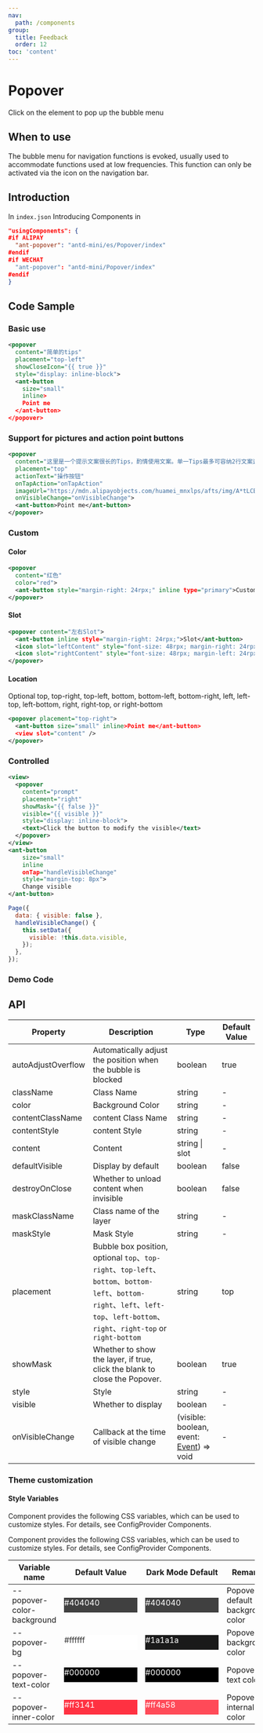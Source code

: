 ```yaml
---
nav:
  path: /components
group:
  title: Feedback
  order: 12
toc: 'content'
---
```


# Popover

Click on the element to pop up the bubble menu

## When to use

The bubble menu for navigation functions is evoked, usually used to accommodate functions used at low frequencies. This function can only be activated via the icon on the navigation bar.

## Introduction

In `index.json` Introducing Components in

```json
"usingComponents": {
#if ALIPAY
  "ant-popover": "antd-mini/es/Popover/index"
#endif
#if WECHAT
  "ant-popover": "antd-mini/Popover/index"
#endif
}
```

## Code Sample

### Basic use

```xml
<popover
  content="简单的tips"
  placement="top-left"
  showCloseIcon="{{ true }}"
  style="display: inline-block">
  <ant-button
    size="small"
    inline>
    Point me
  </ant-button>
</popover>
```

### Support for pictures and action point buttons

```xml
<popover
  content="这里是一个提示文案很长的Tips，酌情使用文案。单一Tips最多可容纳2行文案这里是一个提示文案很长的Tips，酌情使用文案。单一Tips最多可容纳2行文案…"
  placement="top"
  actionText="操作按钮"
  onTapAction="onTapAction"
  imageUrl="https://mdn.alipayobjects.com/huamei_mnxlps/afts/img/A*tLCBTqxataIAAAAAAAAAAAAADkqGAQ/original"
  onVisibleChange="onVisibleChange">
  <ant-button>Point me</ant-button>
</popover>
```

### Custom

#### Color

```xml
<popover
  content="红色"
  color="red">
  <ant-button style="margin-right: 24rpx;" inline type="primary">Custom Colors</ant-button>
</popover>
```

#### Slot

```xml
<popover content="左右Slot">
  <ant-button inline style="margin-right: 24rpx;">Slot</ant-button>
  <icon slot="leftContent" style="font-size: 48rpx; margin-right: 24rpx;" type="FaceRecognitionOutline" />
  <icon slot="rightContent" style="font-size: 48rpx; margin-left: 24rpx;" type="FaceRecognitionOutline" />
</popover>
```

#### Location

Optional top, top-right, top-left, bottom, bottom-left, bottom-right, left, left-top, left-bottom, right, right-top, or right-bottom

```xml
<popover placement="top-right">
  <ant-button size="small" inline>Point me</ant-button>
  <view slot="content" />
</popover>
```

### Controlled

```xml
<view>
  <popover
    content="prompt"
    placement="right"
    showMask="{{ false }}"
    visible="{{ visible }}"
    style="display: inline-block">
    <text>Click the button to modify the visible</text>
  </popover>
</view>
<ant-button
    size="small"
    inline
    onTap="handleVisibleChange"
    style="margin-top: 8px">
    Change visible
</ant-button>
```

```js
Page({
  data: { visible: false },
  handleVisibleChange() {
    this.setData({
      visible: !this.data.visible,
    });
  },
});
```

### Demo Code

<code src='../../demo/pages/Popover/index' noChangeButton></code>

## API

| Property               | Description                                                                                                                                                                | Type                                                                                                | Default Value |
| ------------------ | ------------------------------------------------------------------------------------------------------------------------------------------------------------------- | --------------------------------------------------------------------------------------------------- | ------ |
| autoAdjustOverflow | Automatically adjust the position when the bubble is blocked                                                                                                                                          | boolean                                                                                             | true   |
| className          | Class Name                                                                                                                                                                | string                                                                                              | -      |
| color              | Background Color                                                                                                                                                            | string                                                                                              | -      |
| contentClassName   | content Class Name                                                                                                                                                        | string                                                                                              | -      |
| contentStyle       | content Style                                                                                                                                                        | string                                                                                              | -      |
| content            | Content                                                                                                                                                                | string \| slot                                                                                      | -      |
| defaultVisible     | Display by default                                                                                                                                                        | boolean                                                                                             | false  |
| destroyOnClose     | Whether to unload content when invisible                                                                                                                                                | boolean                                                                                             | false  |
| maskClassName      | Class name of the layer                                                                                                                                                          | string                                                                                              | -      |
| maskStyle          | Mask Style                                                                                                                                                          | string                                                                                              | -      |
| placement          | Bubble box position, optional `top`、`top-right`、`top-left`、`bottom`、`bottom-left`、`bottom-right`、`left`、`left-top`、`left-bottom`、`right`、`right-top` or `right-bottom` | string                                                                                              | top    |
| showMask           | Whether to show the layer, if true, click the blank to close the Popover.                                                                                                                    | boolean                                                                                             | true   |
| style              | Style                                                                                                                                                                | string                                                                                              | -      |
| visible            | Whether to display                                                                                                                                                            | boolean                                                                                             | -      |
| onVisibleChange    | Callback at the time of visible change                                                                                                                                                | (visible: boolean, event: [Event](https://opendocs.alipay.com/mini/framework/event-object)) => void | -      |

### Theme customization

#### Style Variables

Component provides the following CSS variables, which can be used to customize styles. For details, see ConfigProvider Components.

Component provides the following CSS variables, which can be used to customize styles. For details, see ConfigProvider Components.

| Variable name                     | Default Value                                                                                            | Dark Mode Default                                                                                    | Remarks             |
| -------------------------- | ------------------------------------------------------------------------------------------------- | ------------------------------------------------------------------------------------------------- | ---------------- |
| --popover-color-background | <div style="width: 150px; height: 30px; background-color: #404040; color: #ffffff;">#404040</div> | <div style="width: 150px; height: 30px; background-color: #404040; color: #ffffff;">#404040</div> | Popover default background color |
| --popover-bg               | <div style="width: 150px; height: 30px; background-color: #ffffff; color: #333333;">#ffffff</div> | <div style="width: 150px; height: 30px; background-color: #1a1a1a; color: #ffffff;">#1a1a1a</div> | Popover background color |
| --popover-text-color       | <div style="width: 150px; height: 30px; background-color: #000000; color: #ffffff;">#000000</div> | <div style="width: 150px; height: 30px; background-color: #000000; color: #ffffff;">#000000</div> | Popover text color |
| --popover-inner-color      | <div style="width: 150px; height: 30px; background-color: #ff3141; color: #ffffff;">#ff3141</div> | <div style="width: 150px; height: 30px; background-color: #ff4a58; color: #ffffff;">#ff4a58</div> | Popover internal color |
